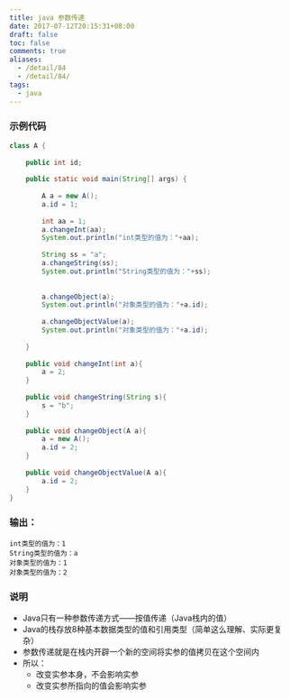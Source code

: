 ```yaml
---
title: java 参数传递
date: 2017-07-12T20:15:31+08:00
draft: false
toc: false
comments: true
aliases:
  - /detail/84
  - /detail/84/
tags:
  - java
---
```


### 示例代码
```java
class A {
	
	public int id;
	
	public static void main(String[] args) {
		
		A a = new A();
		a.id = 1;
		
		int aa = 1;
		a.changeInt(aa);
		System.out.println("int类型的值为："+aa);
		
		String ss = "a";
		a.changeString(ss);
		System.out.println("String类型的值为："+ss);
		
		
		a.changeObject(a);
		System.out.println("对象类型的值为："+a.id);
		
		a.changeObjectValue(a);
		System.out.println("对象类型的值为："+a.id);
		
	}
	
	public void changeInt(int a){
		a = 2;	
	}
	
	public void changeString(String s){
		s = "b";
	}
	
	public void changeObject(A a){
		a = new A();
		a.id = 2;
	}
	
	public void changeObjectValue(A a){
		a.id = 2;
	}
}
```

### 输出：
```
int类型的值为：1
String类型的值为：a
对象类型的值为：1
对象类型的值为：2
```

### 说明
* Java只有一种参数传递方式——按值传递（Java栈内的值）
* Java的栈存放8种基本数据类型的值和引用类型（简单这么理解、实际更复杂）
* 参数传递就是在栈内开辟一个新的空间将实参的值拷贝在这个空间内
* 所以：
	* 改变实参本身，不会影响实参
	* 改变实参所指向的值会影响实参

